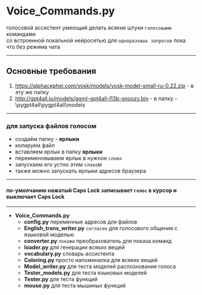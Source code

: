 # Voice_Commands.py

голосовой ассистент умеющий делать всякие штуки `голосовыми` командами  
со встроенной локальной нейросетью для `одноразовых запросов` пока что без режима чата
<hr>

## Основные требования
1. https://alphacephei.com/vosk/models/vosk-model-small-ru-0.22.zip - в эту же папку  
2. http://gpt4all.io/models/ggml-gpt4all-l13b-snoozy.bin            - в папку - \pygpt4all\pygpt4all\models
<hr>

### для запуска файлов голосом   
* создаём папку - **ярлыки** 
* копируем файл   
* вставляем ярлык в папку **ярлыки**                
* переименовываем ярлык в нужное `слово`  
* запускаем его устно этим `слово`м 
* также можно запускать ярлыки адресов браузера
<hr>

#### по-умолчанию нажатый Caps Lock записывает `голос` в курсор и выключает Caps Lock
<hr>

* **Voice_Commands.py**
  * **config.py**               переменные адресов для файлов
  * **English_trans_writer.py** `согласен` для голосового общения с языковой моделью 
  * **converter.py**            `покажи` преобразователь для показа команд
  * **loader.py**               для генерации всяких вещей
  * **vocabulary.py**           словарь ассистента
  * **Coloring.py**             просто напоминалка для всяких вещей 
  * **Model_writer.py**         для теста моделей распознования голоса
  * **Tester_models.py**        для теста языковых моделей 
  * **Tester.py**               для теста функций 
  * **mouse.py**                для теста мышиных функций
